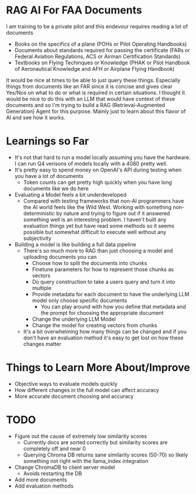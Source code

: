 # RAG AI For FAA Documents

I am training to be a private pilot and this endevour requires reading a lot of documents

* Books on the specifics of a plane (POHs or Pilot Operating Handbooks)
* Documents about standards required for passing the certificate (FARs or Federal Aviation Regulations, ACS or Airman Certification Standards)
* Textbooks on Flying Techinques or Knowledge (PHAK or Pilot Handbook of Aeronautical Knowledge and AFH or Airplane Flying Handbook)

It would be nice at times to be able to just query these things. Especially things from documents like an FAR since it is concise and gives clear Yes/Nos on what to do or what is required in certain situations. I thought it would be nice to do this with an LLM that would have context of these documents and so I'm trying to build a RAG (Retrieval-Augmented Generation) Agent for this purpose. Mainly just to learn about this flavor of AI and see how it works.

# Learnings so Far

* It's not that hard to run a model locally assuming you have the hardware. I can run Q4 verisons of models locally with a 4080 pretty well.
* It's pretty easy to spend money on OpenAI's API during testing when you have a lot of documents
  * Token counts can get pretty high quickly when you have long documents like we do here
* Evaluating a Model feels a bit underdeveloped
  * Compared with testing frameworks that non-AI programmers have the AI world feels like the Wild West. Working with something non-deterministic by nature and trying to figure out if it answered something well is an interesting problem. I haven't built any evaluation things yet but have read some methods so it seems possible but somewhat difficult to execute well without any subjectivity
* Building a model is like building a full data pipeline
  * There's so much more to RAG than just choosing a model and uploading documents you can
    * Choose how to split the documents into chunks
    * Finetune parameters for how to represent those chunks as vectors
    * Do query construction to take a users query and turn it into multiple
    * Provide metadata for each document to have the underlying LLM model only choose specific documents
      * You can play around with how you define that metadata and the prompt for choosing the appropriate document
    * Change the underlying LLM Model
    * Change the model for creating vectors from chunks
  * It's a bit overwhelming how many things can be changed and if you don't have an evaluation method it's easy to get lost on how these changes matter

# Things to Learn More About/Improve

* Objective ways to evaluate models quickly
* How different changes in the full model can affect accuracy
* More accurate document choosing and accuracy

# TODO

* Figure out the cause of extremely low similarity scores
  * Currently docs are sorted correctly but similarity scores are completely off and near 0
  * Querying Chroma DB returns sane similarity scores (50-70) so likely something not right with the llama_index integration
* Change ChromaDB to client server model
  * Avoids restarting the DB
* Add more documents
* Add evaluation methods
